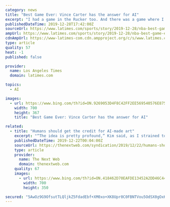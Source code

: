 ```yaml
---
category: news
title: "Best Game Ever: Vince Carter has the answer for AI"
excerpt: "I had a game in the Rucker too. And there was a game where I scored 51 in Miami, of all places, against a Gary Payton team. And then there’s the one in the playoffs verse the Sixers when AI and I were going back and forth. I scored 50 that game. That was probably it, my most memorable, because of the back-and-forth with one another ..."
publishedDateTime: 2019-12-28T17:42:00Z
sourceUrl: https://www.latimes.com/sports/story/2019-12-28/nba-best-game-ever-vince-carter-allen-iverson
ampUrl: https://www.latimes.com/sports/story/2019-12-28/nba-best-game-ever-vince-carter-allen-iverson?_amp=true
cdnAmpUrl: https://www-latimes-com.cdn.ampproject.org/c/s/www.latimes.com/sports/story/2019-12-28/nba-best-game-ever-vince-carter-allen-iverson?_amp=true
type: article
quality: 57
heat: -1
published: false

provider:
  name: Los Angeles Times
  domain: latimes.com

topics:
  - AI

images:
  - url: https://www.bing.com/th?id=ON.9269053D4F8C42FF2EE569540576E875
    width: 700
    height: 367
    title: "Best Game Ever: Vince Carter has the answer for AI"

related:
  - title: "Humans should get the credit for AI-made art"
    excerpt: "“The idea is pretty profound,” Kim said, as I strained to decipher what was human in the cacophony. “You can use AI to create art. That’s normally a process that we think of as immutably human.” Kim agreed that deepjazz, and computer art is often a proving ground, but he saw ends as well as means. ‘I’m not going to use the word ..."
    publishedDateTime: 2019-12-22T00:04:00Z
    sourceUrl: https://thenextweb.com/syndication/2019/12/22/humans-should-get-the-credit-for-ai-made-art/
    type: article
    provider:
      name: The Next Web
      domain: thenextweb.com
    quality: 67
    images:
      - url: https://www.bing.com/th?id=ON.418462D70EAFDE13452A2DD46C442063
        width: 700
        height: 350

secured: "5AwOz9G9OfsutTLQljkZ5FdadEbf+XM0xo+XK8Upr0C0FBNTVou5OdSX0gOxKrftKf16z/UUq9usIB72JZWddxhqHitVYvLOxOrMCyRr/U8MsBVnfhIwTMMQRPHrdn6JKcjH1ihR4AL87E05du7k5jDphX3DdKwbeFC4KSnJN91LmejKP2YWMTLjW3QfG47S0UiUvB8+nGWfxFiJrSE6oLhk0S4NUK+JD7Y4mjx1C/SyA0wqF1WBGn8iKPWW0V2wBwQhPbDsTYxVT6Bf82b79A==;+FgrO3wdxvb5noKY8kY6yA=="
---
```


